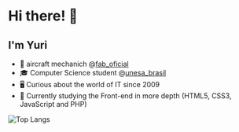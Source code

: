 # Hi there! 👋
## I'm Yuri

- 🚁 aircraft mechanich @[fab_oficial](https://www.fab.mil.br/index.php)
- 🎓 Computer Science student @[unesa_brasil](https://estacio.br/)
- 🖥 Curious about the world of IT since 2009
- 🔭 Currently studying the Front-end in more depth (HTML5, CSS3, JavaScript and PHP)

![Top Langs](https://github-readme-stats.vercel.app/api/top-langs/?username=yuri-weasley&theme=transparent&show_itens=true&langs_count=8)
